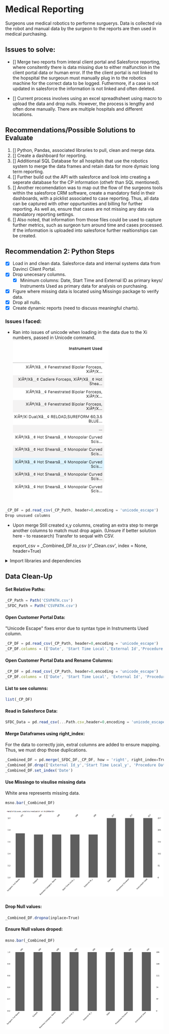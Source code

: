 # Medical Reporting 
Surgeons use medical robotics to performe surguerys. Data is collected via the robot and manual data by the surgeon to the reports are then used in medical purchasing. 

## Issues to solve:
- [] Merge two reports from interal client portal and Salesforce reporting, where consitently there is data missing due to either malfunction in the client portal data or human error. If the the client portal is not linked to the hopspital the surgeoun must manually plug in to the robotics machine for the correct data to be logged. Futhermore, if a case is not updated in salesforce the information is not linked and often deleted.

- [] Current process involves using an excel spreadhsheet using macro to upload the data and drop nulls. However, the process is lengthy and often done manually. There are multiple hospitals and different locations.

## Recommendations/Possible Solutions to Evaluate
1.  [] Python, Pandas, associated libraries to pull, clean and merge data.  
2. [] Create a dashboard for reporting.
2. [] Additionsal SQL Database for all hospitals that use the robotics system to merge the data frames and retain data for more dymaic long term reporting.
3. [] Further build out the API with salesforce and look into creating a seperate database for the CP information (othefr than SQL mentioned). 
4. [] Another recomendation was to map out the flow of the surgeons tools within the salesforce CRM software, create a mandatory field in their dashboards, with a picklist associated to case reporting. Thus, all data can be captured with other oppurtunities and billing for further reporting. As well as, ensure that cases are not missing any data via mandatory reporting settings. 
5. [] Also noted, that information from those files could be used to capture further metrics, such as surgeon turn around time and cases processed. If the information is uploaded into salesforce further realtionships can be created.  


## Recommendation 2: Python Steps 
- [x] Load in and clean data. Salesforce data and internal systems data from Davinci Client Portal.
- [x] Drop unecesary columns. 
    - [x] Minimum columns: Date, Start Time and External ID as primary keys/ Instruments Used as primary data for analysis on purchasing. 
- [x] Figure where missing data is located using Missingo package to verify data.
- [x] Drop all nulls.
- [x] Create dynamic reports (need to discuss meaningful charts).

### Issues I faced: 
- Ran into issues of unicode when loading in the data due to the Xi numbers, passed in Unicode command. 
![Medical Data](PNG/Instrumnet_Used.png)

```javascript
_CP_DF = pd.read_csv(_CP_Path, header=0,encoding = 'unicode_escape')
Drop unusued columns 
```

- Upon merge Still created x,y columns, creating an extra step to merge another columns to match must drop again. (Unsure if better solution here - to reasearch) Transfer to sequal with CSV. 

    export_csv = _Combined_DF.to_csv (r'_Clean.csv', index = None, header=True)


<details><summary>Import libraries and dependencies</summary><br>

## Import Statements
```javascript
import pandas as pd
from pathlib import Path
import pandas as pd
import numpy as np
import datetime as dt
from pathlib import Path
import os
import matplotlib.pyplot as plt
import hvplot.pandas
import plotly.express as px
import matplotlib
import panel as pn
from panel.interact import interact
from panel import widgets
import matplotlib
import missingno as msno
import pandas as pd
import hvplot.pandas
from sqlalchemy import create_engine
from pandas.io.json import json_normalize
get_ipython().run_line_magic('matplotlib','inline')
```
</details>

## Data Clean-Up
#### Set Relative Paths:
```javascript
_CP_Path = Path('CSVPATH.csv')
_SFDC_Path = Path('CSVPATH.csv')
```

#### Open Customer Portal Data:
"Unicode Escape" fixes error due to syntax type in Instruments Used column.

```javascript
_CP_DF = pd.read_csv(_CP_Path, header=0,encoding = 'unicode_escape')
_CP_DF.columns = (['Date', 'Start Time Local','External Id','Procedure Duration','Instrument Used'])
```

#### Open Customer Portal Data and Rename Columns:

```javascript
_CP_DF = pd.read_csv(_CP_Path, header=0,encoding = 'unicode_escape')
_CP_DF.columns = (['Date', 'Start Time Local', 'External Id', 'Procedure Duration', 'Instrument Used'])


```

#### List to see columns:
```javascript
list(_CP_DF)
```

#### Read in Salesforce Data:
```javascript
SFDC_Data = pd.read_csv(...Path.csv,header=0,encoding = 'unicode_escape')
```

#### Merge Dataframes using right_index:
For the data to correctly join, extral columns are added to ensure mapping. Thus, we must drop those duplications. 

```javascript
_Combined_DF = pd.merge(_SFDC_DF,_CP_DF, how = 'right', right_index=True, left_index=True)\n",
_Combined_DF.drop(['External Id_y','Start Time Local_y', 'Procedure Date (Local)'], axis=1, inplace=True)\n",
_Combined_DF.set_index('Date')
```

#### Use Missingo to visulise missing data
White area represents missing data.  
```javascript
msno.bar(_Combined_DF)
```

![Missingo Missing](PNG/Missingo_Missing_Data.png)


#### Drop Null values:

```javascript
_Combined_DF.dropna(inplace=True)
```


#### Ensure Null values droped:
```javascript
msno.bar(_Combined_DF)
```
![Missingo Clear](PNG/Missingo_Clean.png)